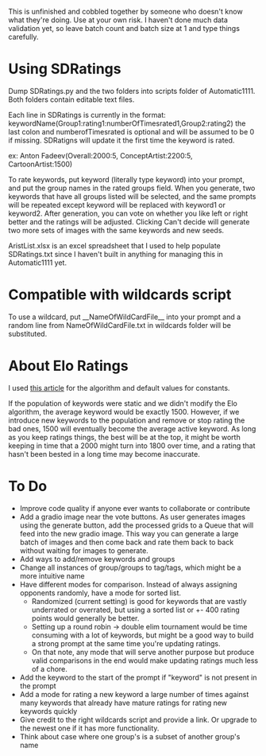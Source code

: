 This is unfinished and cobbled together by someone who doesn't know what they're doing. Use at your own risk. I haven't done much data validation yet, so leave batch count and batch size at 1 and type things carefully. 

# Using SDRatings

Dump SDRatings.py and the two folders into scripts folder of Automatic1111. Both folders contain editable text files.

Each line in SDRatings is currently in the format:
keywordName(Group1:rating1:numberOfTimesrated1,Group2:rating2)
the last colon and numberofTimesrated is optional and will be assumed to be 0 if missing. SDRatigns will update it the first time the keyword is rated.

ex: Anton Fadeev(Overall:2000:5, ConceptArtist:2200:5, CartoonArtist:1500)

To rate keywords, put keyword (literally type keyword) into your prompt, and put the group names in the rated groups field. When you generate, two keywords that have all groups listed will be selected, and the same prompts will be repeated except keyword will be replaced with keyword1 or keyword2. After generation, you can vote on whether you like left or right better and the ratings will be adjusted. Clicking Can't decide will generate two more sets of images with the same keywords and new seeds. 

AristList.xlsx is an excel spreadsheet that I used to help populate SDRatings.txt since I haven't built in anything for managing this in Automatic1111 yet. 


# Compatible with wildcards script
To use a wildcard, put \_\_NameOfWildCardFile\_\_ into your prompt and a random line from NameOfWildCardFile.txt in wildcards folder will be substituted.

# About Elo Ratings

I used [this article](https://mattmazzola.medium.com/understanding-the-elo-rating-system-264572c7a2b4) for the algorithm and default values for constants.

If the population of keywords were static and we didn't modify the Elo algorithm, the average keyword would be exactly 1500. However, if we introduce new keywords to the population and remove or stop rating the bad ones, 1500 will eventually become the average active keyword. As long as you keep ratings things, the best will be at the top, it might be worth keeping in time that a 2000 might turn into 1800 over time, and a rating that hasn't been bested in a long time may become inaccurate.  

# To Do
- Improve code quality if anyone ever wants to collaborate or contribute
- Add a gradio image near the vote buttons. As user generates images using the generate button, add the processed grids to a Queue that will feed into the new gradio image. This way you can generate a large batch of images and then come back and rate them back to back without waiting for images to generate.
- Add ways to add/remove keywords and groups
- Change all instances of group/groups to tag/tags, which might be a more intuitive name
- Have different modes for comparison. Instead of always assigning opponents randomly, have a mode for sorted list. 
  - Randomized (current setting) is good for keywords that are vastly underrated or overrated, but using a sorted list or +- 400 rating points would generally be better.
  - Setting up a round robin -> double elim tournament would be time consuming with a lot of keywords, but might be a good way to build a strong prompt at the same time you're updating ratings.
  - On that note, any mode that will serve another purpose but produce valid comparisons in the end would make updating ratings much less of a chore. 
- Add the keyword to the start of the prompt if "keyword" is not present in the prompt
- Add a mode for rating a new keyword a large number of times against many keywords that already have mature ratings for rating new keywords quickly
- Give credit to the right wildcards script and provide a link. Or upgrade to the newest one if it has more functionality.
- Think about case where one group's is a subset of another group's name


